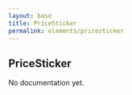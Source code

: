```yaml
---
layout: base
title: PriceSticker
permalink: elements/pricesticker
---
```


## PriceSticker

<p class="hint hint--error">No documentation yet.</p>